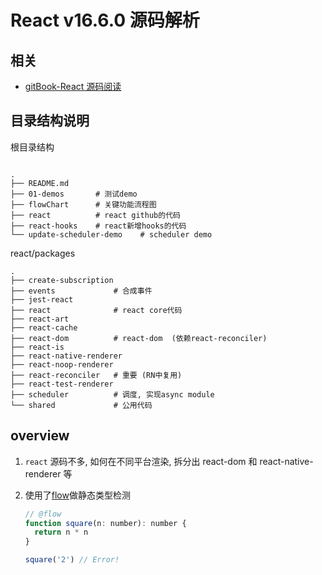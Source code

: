 # React v16.6.0 源码解析

## 相关

- [gitBook-React 源码阅读](https://mubu.com/doczGCeD9IYY0)

## 目录结构说明

根目录结构

```shell

.
├── README.md
├── 01-demos       # 测试demo
├── flowChart      # 关键功能流程图
├── react          # react github的代码
├── react-hooks    # react新增hooks的代码
└── update-scheduler-demo    # scheduler demo

```

react/packages

```shell
.
├── create-subscription
├── events             # 合成事件
├── jest-react
├── react              # react core代码
├── react-art
├── react-cache
├── react-dom          # react-dom  (依赖react-reconciler)
├── react-is
├── react-native-renderer
├── react-noop-renderer
├── react-reconciler   # 重要 (RN中复用)
├── react-test-renderer
├── scheduler          # 调度, 实现async module
└── shared             # 公用代码

```

## overview

1. `react` 源码不多, 如何在不同平台渲染, 拆分出 react-dom 和 react-native-renderer 等
2. 使用了[flow](https://flow.org/en/docs/getting-started/)做静态类型检测

   ```js
   // @flow
   function square(n: number): number {
     return n * n
   }

   square('2') // Error!
   ```
